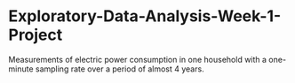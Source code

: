 # Exploratory-Data-Analysis-Week-1-Project
Measurements of electric power consumption in one household with a one-minute sampling rate over a period of almost 4 years.
